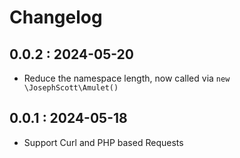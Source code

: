# Changelog


## 0.0.2 : 2024-05-20
- Reduce the namespace length, now called via `new \JosephScott\Amulet()`


## 0.0.1 : 2024-05-18
- Support Curl and PHP based Requests
